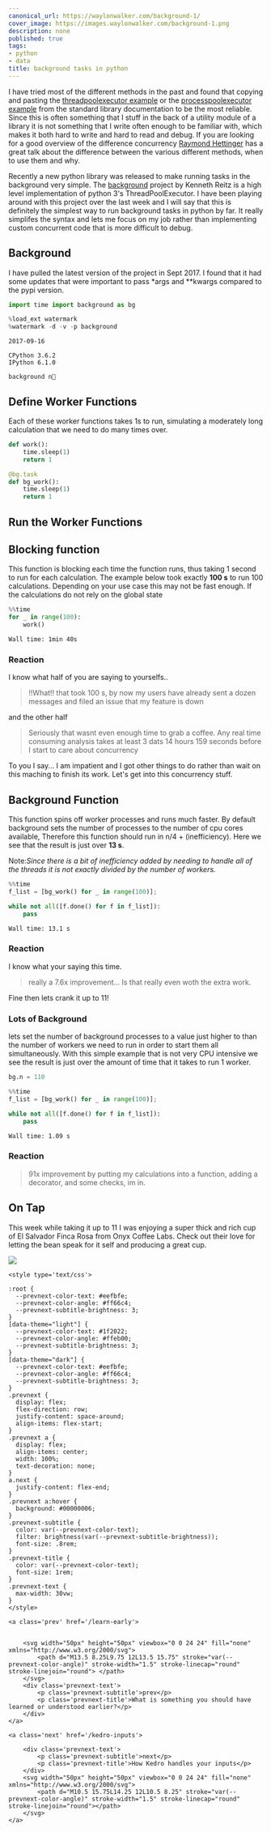 ```yaml
---
canonical_url: https://waylonwalker.com/background-1/
cover_image: https://images.waylonwalker.com/background-1.png
description: none
published: true
tags:
- python
- data
title: background tasks in python
---
```


I have tried most of the different methods in the past and found that copying and pasting the [threadpoolexecutor example](https://docs.python.org/3/library/concurrent.futures.html#threadpoolexecutor-example) or the [processpoolexecutor example](https://docs.python.org/3/library/concurrent.futures.html#processpoolexecutor-example) from the standard library documentation to be the most reliable.  Since this is often something that I stuff in the back of a utility module of a library it is not something that I write often enough to be familiar with, which makes it both hard to write and hard to read and debug.  If you are looking for a good overview of the difference concurrency [Raymond Hettinger](https://twitter.com/raymondh) has a great talk about the difference between the various different methods, when to use them and why.

Recently a new python library was released to make running tasks in the background very simple. The [background](https://github.com/ParthS007/background) project by Kenneth Reitz is a high level implementation of python 3's ThreadPoolExecutor.  I have been playing around with this project over the last week and I will say that this is definitely the simplest way to run background tasks in python by far.  It really simplifes the syntax and lets me focus on my job rather than implementing custom concurrent code that is more difficult to debug.

## Background

I have pulled the latest version of the project in Sept 2017.  I found that it had some updates that were important to pass \*args and \*\*kwargs compared to the pypi version.


```python
import time import background as bg

%load_ext watermark
%watermark -d -v -p background
```

    2017-09-16

    CPython 3.6.2
    IPython 6.1.0

    background n


## Define Worker Functions

Each of these worker functions takes 1s to run, simulating a moderately long calculation that we need to do many times over.


```python
def work():
    time.sleep(1)
    return 1

@bg.task
def bg_work():
    time.sleep(1)
    return 1
```

## Run the Worker Functions

## Blocking function

This function is blocking each time the function runs, thus taking 1 second to run for each calculation.  The example below took exactly **100 s** to run 100 calculations.  Depending on your use case this may not be fast enough.  If the calculations do not rely on the global state


```python
%%time
for _ in range(100):
    work()
```

    Wall time: 1min 40s


### Reaction

I  know what half of you are saying to yourselfs..

>    !!What!! that took 100 s, by now my users have already sent a dozen messages and filed an issue that my feature is down

and the other half

> Seriously that wasnt even enough time to grab a coffee.  Any real time consuming analysis takes at least 3 dats 14 hours 159 seconds before I start to care about concurrency

To you I say... I am impatient and I got other things to do rather than wait on this maching to finish its work.  Let's get into this concurrency stuff.

## Background Function

This function spins off worker processes and runs much faster.  By default background sets the number of processes to the number of cpu cores available, Therefore this function should run in n/4 + (inefficiency).  Here we see that the result is just over **13 s**.

Note:_Since there is a bit of inefficiency added by needing to handle all of the threads it is not exactly divided by the number of workers._


```python
%%time
f_list = [bg_work() for _ in range(100)];

while not all([f.done() for f in f_list]):
    pass
```

    Wall time: 13.1 s


### Reaction

I know what your saying this time.

>really a 7.6x improvement...  Is that really even woth the extra work.


Fine then lets crank it up to 11!

### Lots of Background

lets set the number of background processes to a value just higher to than the number of workers we need to run in order to start them all simultaneously. With this simple example that is not very CPU intensive we see the result is just over the amount of time that it takes to run 1 worker.


```python
bg.n = 110
```


```python
%%time
f_list = [bg_work() for _ in range(100)];

while not all([f.done() for f in f_list]):
    pass
```

    Wall time: 1.09 s


### Reaction

> 91x improvement by putting my calculations into a function, adding a decorator, and some checks, im in.

## On Tap

This week while taking it up to 11 I was enjoying a super thick and rich cup of El Salvador Finca Rosa from Onyx Coffee Labs.  Check out their love for letting the bean speak for it self and producing a great cup.

[<img src="https://cdn.shopify.com/s/files/1/1707/3261/files/coffee_science.png?5305428688827820856">](https://onyxcoffeelab.com)
<div class='prevnext'>

    <style type='text/css'>

    :root {
      --prevnext-color-text: #eefbfe;
      --prevnext-color-angle: #ff66c4;
      --prevnext-subtitle-brightness: 3;
    }
    [data-theme="light"] {
      --prevnext-color-text: #1f2022;
      --prevnext-color-angle: #ffeb00;
      --prevnext-subtitle-brightness: 3;
    }
    [data-theme="dark"] {
      --prevnext-color-text: #eefbfe;
      --prevnext-color-angle: #ff66c4;
      --prevnext-subtitle-brightness: 3;
    }
    .prevnext {
      display: flex;
      flex-direction: row;
      justify-content: space-around;
      align-items: flex-start;
    }
    .prevnext a {
      display: flex;
      align-items: center;
      width: 100%;
      text-decoration: none;
    }
    a.next {
      justify-content: flex-end;
    }
    .prevnext a:hover {
      background: #00000006;
    }
    .prevnext-subtitle {
      color: var(--prevnext-color-text);
      filter: brightness(var(--prevnext-subtitle-brightness));
      font-size: .8rem;
    }
    .prevnext-title {
      color: var(--prevnext-color-text);
      font-size: 1rem;
    }
    .prevnext-text {
      max-width: 30vw;
    }
    </style>
    
    <a class='prev' href='/learn-early'>
    

        <svg width="50px" height="50px" viewbox="0 0 24 24" fill="none" xmlns="http://www.w3.org/2000/svg">
            <path d="M13.5 8.25L9.75 12L13.5 15.75" stroke="var(--prevnext-color-angle)" stroke-width="1.5" stroke-linecap="round" stroke-linejoin="round"> </path>
        </svg>
        <div class='prevnext-text'>
            <p class='prevnext-subtitle'>prev</p>
            <p class='prevnext-title'>What is something you should have learned or understood earlier?</p>
        </div>
    </a>
    
    <a class='next' href='/kedro-inputs'>
    
        <div class='prevnext-text'>
            <p class='prevnext-subtitle'>next</p>
            <p class='prevnext-title'>How Kedro handles your inputs</p>
        </div>
        <svg width="50px" height="50px" viewbox="0 0 24 24" fill="none" xmlns="http://www.w3.org/2000/svg">
            <path d="M10.5 15.75L14.25 12L10.5 8.25" stroke="var(--prevnext-color-angle)" stroke-width="1.5" stroke-linecap="round" stroke-linejoin="round"></path>
        </svg>
    </a>
  </div>